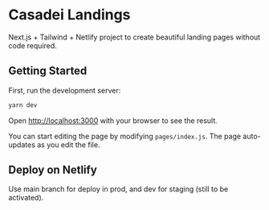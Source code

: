 # Casadei Landings
Next.js + Tailwind + Netlify project to create beautiful landing pages without code required.

## Getting Started

First, run the development server:

```bash
yarn dev
```

Open [http://localhost:3000](http://localhost:3000) with your browser to see the result.

You can start editing the page by modifying `pages/index.js`. The page auto-updates as you edit the file.

## Deploy on Netlify

Use main branch for deploy in prod, and dev for staging (still to be activated).

